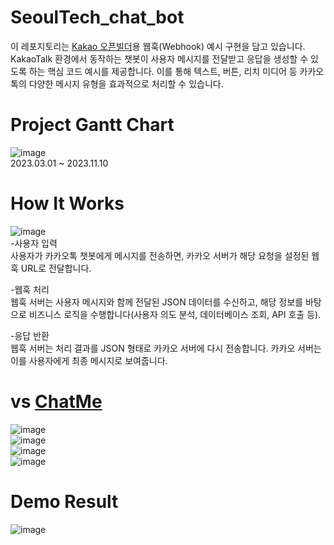# SeoulTech_chat_bot
이 레포지토리는 [Kakao 오픈빌더](https://chatbot.kakao.com/)용 웹훅(Webhook) 예시 구현을 담고 있습니다. KakaoTalk 환경에서 동작하는 챗봇이 사용자 메시지를 전달받고 응답을 생성할 수 있도록 하는 핵심 코드 예시를 제공합니다. 이를 통해 텍스트, 버튼, 리치 미디어 등 카카오톡의 다양한 메시지 유형을 효과적으로 처리할 수 있습니다.

# Project Gantt Chart
![image](https://github.com/user-attachments/assets/00f453c3-ddab-445f-a7c5-b8319380b1cb)<br>
2023.03.01 ~ 2023.11.10

# How It Works
![image](https://github.com/user-attachments/assets/7168a386-a067-4cef-92ab-f6eeb16feaff)<br>
-사용자 입력<br>
사용자가 카카오톡 챗봇에게 메시지를 전송하면, 카카오 서버가 해당 요청을 설정된 웹훅 URL로 전달합니다.

-웹훅 처리<br>
웹훅 서버는 사용자 메시지와 함께 전달된 JSON 데이터를 수신하고, 해당 정보를 바탕으로 비즈니스 로직을 수행합니다(사용자 의도 분석, 데이터베이스 조회, API 호출 등).

-응답 반환<br>
웹훅 서버는 처리 결과를 JSON 형태로 카카오 서버에 다시 전송합니다. 카카오 서버는 이를 사용자에게 최종 메시지로 보여줍니다.

# vs [ChatMe](https://itc.seoultech.ac.kr/service/chatme/)
![image](https://github.com/user-attachments/assets/8c5ec2a5-61f5-46aa-b459-f2eda62ad31d)<br>
![image](https://github.com/user-attachments/assets/e884d847-d7fe-4d0a-95ce-fc2db48b6b20)<br>
![image](https://github.com/user-attachments/assets/e81049f4-0f0f-49e7-8e0a-e77f5906b1d1)<br>
![image](https://github.com/user-attachments/assets/e827feec-b45f-42da-b004-8d822818e586)

# Demo Result
![image](https://github.com/user-attachments/assets/a22ea2e6-47ba-497b-b11b-599d1047bd44)<br>



